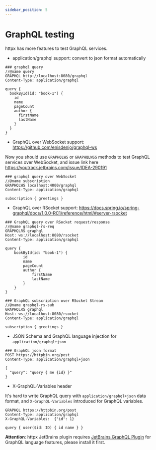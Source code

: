 ```yaml
---
sidebar_position: 5
---
```


# GraphQL testing

httpx has more features to test GraphQL services.

* application/graphql support: convert to json format automatically

```
### graphql query
//@name query
GRAPHQL http://localhost:8080/graphql
Content-Type: application/graphql

query {
  bookById(id: "book-1") {
    id
    name
    pageCount
    author {
      firstName
      lastName
    }
  }
}
```

* GraphQL over WebSocket support:  https://github.com/enisdenjo/graphql-ws

Now you should use `GRAPHQLWS` or `GRAPHQLWSS` methods to test GraphQL services over WebSocket, and issue link here https://youtrack.jetbrains.com/issue/IDEA-290191

```
### graphql query over WebSocket
//@name subscription
GRAPHQLWS localhost:4000/graphql
Content-Type: application/graphql

subscription { greetings }
```

* GraphQL over RSocket support:  https://docs.spring.io/spring-graphql/docs/1.0.0-RC1/reference/html/#server-rsocket

```
### GraphQL query over RSocket request/response
//@name graphql-rs-req
GRAPHQLRS graphql
Host: ws://localhost:8080/rsocket
Content-Type: application/graphql

query {
    bookById(id: "book-1") {
        id
        name
        pageCount
        author {
            firstName
            lastName
        }
    }
}

### GraphQL subscription over RSocket Stream
//@name graphql-rs-sub
GRAPHQLRS graphql
Host: ws://localhost:8080/rsocket
Content-Type: application/graphql

subscription { greetings }
```

* JSON Schema and GraphQL language injection for `application/graphql+json`

```
### GraphQL json format
POST https://httpbin.org/post
Content-Type: application/graphql+json

{
  "query": "query { me {id} }"
}
```

* X-GraphQL-Variables header

It's hard to write GraphQL query with `application/graphql+json` data format, and `X-GraphQL-Variables` introduced for GraphQL variables.

```http request
GRAPHQL https://httpbin.org/post
Content-Type: application/graphql
X-GraphQL-Variables:  {"id": 1}

query { user($id: ID) { id name } }
```

**Attention**: httpx JetBrains plugin requires [JetBrains GraphQL Plugin](https://plugins.jetbrains.com/plugin/8097-graphql) for GraphQL language features, please install it first.
